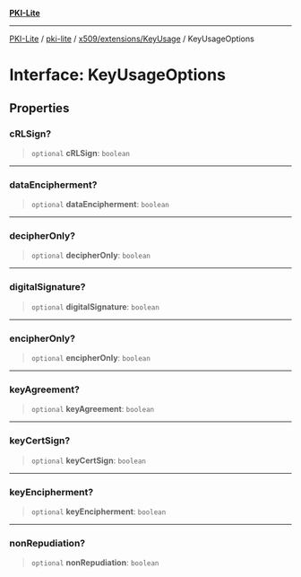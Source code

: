 [**PKI-Lite**](../../../../../README.md)

---

[PKI-Lite](../../../../../README.md) / [pki-lite](../../../../README.md) / [x509/extensions/KeyUsage](../README.md) / KeyUsageOptions

# Interface: KeyUsageOptions

## Properties

### cRLSign?

> `optional` **cRLSign**: `boolean`

---

### dataEncipherment?

> `optional` **dataEncipherment**: `boolean`

---

### decipherOnly?

> `optional` **decipherOnly**: `boolean`

---

### digitalSignature?

> `optional` **digitalSignature**: `boolean`

---

### encipherOnly?

> `optional` **encipherOnly**: `boolean`

---

### keyAgreement?

> `optional` **keyAgreement**: `boolean`

---

### keyCertSign?

> `optional` **keyCertSign**: `boolean`

---

### keyEncipherment?

> `optional` **keyEncipherment**: `boolean`

---

### nonRepudiation?

> `optional` **nonRepudiation**: `boolean`
